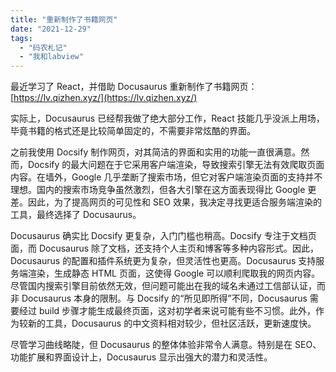 ```yaml
---
title: "重新制作了书籍网页"
date: "2021-12-29"
tags: 
  - "码农札记"
  - "我和labview"
---
```


最近学习了 React，并借助 Docusaurus 重新制作了书籍网页：[https://lv.qizhen.xyz/](https://lv.qizhen.xyz/)

实际上，Docusaurus 已经帮我做了绝大部分工作，React 技能几乎没派上用场，毕竟书籍的格式还是比较简单固定的，不需要非常炫酷的界面。

之前我使用 Docsify 制作网页，对其简洁的界面和实用的功能一直很满意。然而，Docsify 的最大问题在于它采用客户端渲染，导致搜索引擎无法有效爬取页面内容。在墙外，Google 几乎垄断了搜索市场，但它对客户端渲染页面的支持并不理想。国内的搜索市场竞争虽然激烈，但各大引擎在这方面表现得比 Google 更差。因此，为了提高网页的可见性和 SEO 效果，我决定寻找更适合服务端渲染的工具，最终选择了 Docusaurus。

Docusaurus 确实比 Docsify 更复杂，入门门槛也稍高。Docsify 专注于文档页面，而 Docusaurus 除了文档，还支持个人主页和博客等多种内容形式。因此，Docusaurus 的配置和插件系统更为复杂，但灵活性也更高。Docusaurus 支持服务端渲染，生成静态 HTML 页面，这使得 Google 可以顺利爬取我的网页内容。尽管国内搜索引擎目前依然无效，但问题可能出在我的域名未通过工信部认证，而非 Docusaurus 本身的限制。与 Docsify 的“所见即所得”不同，Docusaurus 需要经过 build 步骤才能生成最终页面，这对初学者来说可能有些不习惯。此外，作为较新的工具，Docusaurus 的中文资料相对较少，但社区活跃，更新速度快。

尽管学习曲线略陡，但 Docusaurus 的整体体验非常令人满意。特别是在 SEO、功能扩展和界面设计上，Docusaurus 显示出强大的潜力和灵活性。
